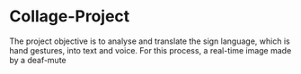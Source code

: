 # Collage-Project
The project objective is to analyse and translate the sign language, which is hand gestures, into text and voice. For this process, a real-time image made by a deaf-mute
